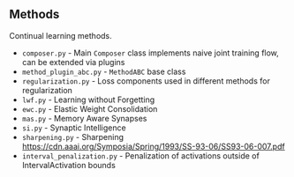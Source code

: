## Methods
Continual learning methods.
- `composer.py` - Main `Composer` class implements naive joint training flow, can be extended via plugins
- `method_plugin_abc.py` - `MethodABC` base class
- `regularization.py` - Loss components used in different methods for regularization
- `lwf.py` - Learning without Forgetting
- `ewc.py` - Elastic Weight Consolidation
- `mas.py` - Memory Aware Synapses
- `si.py` - Synaptic Intelligence
- `sharpening.py` - Sharpening https://cdn.aaai.org/Symposia/Spring/1993/SS-93-06/SS93-06-007.pdf
- `interval_penalization.py` - Penalization of activations outside of IntervalActivation bounds
